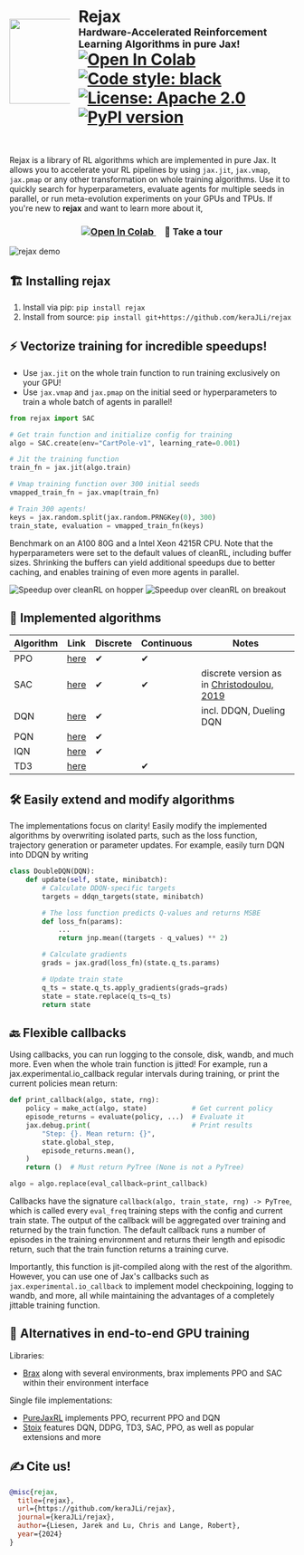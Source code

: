<div style="display: flex; align-items: center">
<div style="flex-shrink: 0.5; min-width: 30px; max-width: 150px; aspect-ratio: 1; margin-right: 15px">
  <img src="img/logo.png" width="150" height="150" align="left"></img>
</div>
<div>
  <h1>
    Rejax
    <br>
    <span style="font-size: large">Hardware-Accelerated Reinforcement Learning Algorithms in pure Jax!</span>
    <br>
    <a href="https://colab.research.google.com/github/kerajli/rejax/blob/master/examples/rejax_tour.ipynb">
      <img src="https://colab.research.google.com/assets/colab-badge.svg" alt="Open In Colab"/>
    </a>
    <a href="https://github.com/psf/black">
      <img src="https://img.shields.io/badge/code%20style-black-000000.svg" alt="Code style: black">
    </a>
    <a href="https://opensource.org/licenses/Apache-2.0">
      <img src="https://img.shields.io/badge/License-Apache_2.0-blue.svg" alt="License: Apache 2.0">
    </a>
    <a href="https://badge.fury.io/py/rejax">
      <img src="https://badge.fury.io/py/rejax.svg" alt="PyPI version">
    </a>
  </h1>
  </div>
</div>
<br>

Rejax is a library of RL algorithms which are implemented in pure Jax. 
It allows you to accelerate your RL pipelines by using `jax.jit`, `jax.vmap`, `jax.pmap` or any other transformation on whole training algorithms.
Use it to quickly search for hyperparameters, evaluate agents for multiple seeds in parallel, or run meta-evolution experiments on your GPUs and TPUs.
If you're new to <strong>rejax</strong> and want to learn more about it,
<h3 align="center">
<a href="https://colab.research.google.com/github/kerajli/rejax/blob/master/examples/rejax_tour.ipynb" style="margin-right: 15px">
  <img src="https://colab.research.google.com/assets/colab-badge.svg" alt="Open In Colab"/>
</a>
📸 Take a tour
</h3>

![rejax demo](img/rejax%20animation.gif)

## 🏗 Installing rejax
1. Install via pip: `pip install rejax`
2. Install from source: `pip install git+https://github.com/keraJLi/rejax`

## ⚡ Vectorize training for incredible speedups!
- Use `jax.jit` on the whole train function to run training exclusively on your GPU!
- Use `jax.vmap` and `jax.pmap` on the initial seed or hyperparameters to train a whole batch of agents in parallel! 

```python
from rejax import SAC

# Get train function and initialize config for training
algo = SAC.create(env="CartPole-v1", learning_rate=0.001)

# Jit the training function
train_fn = jax.jit(algo.train)

# Vmap training function over 300 initial seeds
vmapped_train_fn = jax.vmap(train_fn)

# Train 300 agents!
keys = jax.random.split(jax.random.PRNGKey(0), 300)
train_state, evaluation = vmapped_train_fn(keys)
```

Benchmark on an A100 80G and a Intel Xeon 4215R CPU. Note that the hyperparameters were set to the default values of cleanRL, including buffer sizes. Shrinking the buffers can yield additional speedups due to better caching, and enables training of even more agents in parallel.

![Speedup over cleanRL on hopper](img/speedup_brax.png)
![Speedup over cleanRL on breakout](img/speedup_minatar.png)


## 🤖 Implemented algorithms
| Algorithm | Link | Discrete | Continuous | Notes                                                                          |
| --------- | ---- | -------- | ---------- | ------------------------------------------------------------------------------ |
| PPO       | [here](https://github.com/keraJLi/rejax/tree/main/rejax/algos/ppo.py) | ✔        | ✔          |                                                                                |
| SAC       | [here](https://github.com/keraJLi/rejax/tree/main/rejax/algos/sac.py) | ✔        | ✔          | discrete version as in [Christodoulou, 2019](https://arxiv.org/abs/1910.07207) |
| DQN       | [here](https://github.com/keraJLi/rejax/tree/main/rejax/algos/dqn.py) | ✔        |            | incl. DDQN, Dueling DQN                                                        |
| PQN       | [here](https://github.com/keraJLi/rejax/tree/main/rejax/algos/pqn.py) | ✔        |            |                                                                                |
| IQN       | [here](https://github.com/keraJLi/rejax/tree/main/rejax/algos/iqn.py) | ✔        |            |                                                                                |
| TD3       | [here](https://github.com/keraJLi/rejax/tree/main/rejax/algos/td3.py) |          | ✔          |                                                                                |


## 🛠 Easily extend and modify algorithms
The implementations focus on clarity! 
Easily modify the implemented algorithms by overwriting isolated parts, such as the loss function, trajectory generation or parameter updates.
For example, easily turn DQN into DDQN by writing
```python
class DoubleDQN(DQN):
    def update(self, state, minibatch):
        # Calculate DDQN-specific targets
        targets = ddqn_targets(state, minibatch)

        # The loss function predicts Q-values and returns MSBE
        def loss_fn(params):
            ...
            return jnp.mean((targets - q_values) ** 2)

        # Calculate gradients
        grads = jax.grad(loss_fn)(state.q_ts.params)

        # Update train state
        q_ts = state.q_ts.apply_gradients(grads=grads)
        state = state.replace(q_ts=q_ts)
        return state
```

## 🔙 Flexible callbacks
Using callbacks, you can run logging to the console, disk, wandb, and much more. Even when the whole train function is jitted! For example, run a jax.experimental.io_callback regular intervals during training, or print the current policies mean return:

```python
def print_callback(algo, state, rng):
    policy = make_act(algo, state)           # Get current policy
    episode_returns = evaluate(policy, ...)  # Evaluate it
    jax.debug.print(                         # Print results
        "Step: {}. Mean return: {}",
        state.global_step,
        episode_returns.mean(),
    )
    return ()  # Must return PyTree (None is not a PyTree)

algo = algo.replace(eval_callback=print_callback)
```

Callbacks have the signature `callback(algo, train_state, rng) -> PyTree`, which is called every `eval_freq` training steps with the config and current train state. The output of the callback will be aggregated over training and returned by the train function. The default callback runs a number of episodes in the training environment and returns their length and episodic return, such that the train function returns a training curve.

Importantly, this function is jit-compiled along with the rest of the algorithm. However, you can use one of Jax's callbacks such as `jax.experimental.io_callback` to implement model checkpoining, logging to wandb, and more, all while maintaining the advantages of a completely jittable training function.

## 💞 Alternatives in end-to-end GPU training
Libraries:
- [Brax](https://github.com/google/brax/) along with several environments, brax implements PPO and SAC within their environment interface

Single file implementations:
- [PureJaxRL](https://github.com/luchris429/purejaxrl/) implements PPO, recurrent PPO and DQN
- [Stoix](https://github.com/EdanToledo/Stoix) features DQN, DDPG, TD3, SAC, PPO, as well as popular extensions and more

## ✍ Cite us!
```bibtex
@misc{rejax, 
  title={rejax}, 
  url={https://github.com/keraJLi/rejax}, 
  journal={keraJLi/rejax}, 
  author={Liesen, Jarek and Lu, Chris and Lange, Robert}, 
  year={2024}
} 
```
